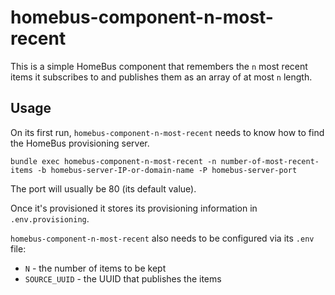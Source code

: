# homebus-component-n-most-recent

This is a simple HomeBus component that remembers the `n` most recent items it subscribes to and publishes them as an array of at most `n` length.

## Usage

On its first run, `homebus-component-n-most-recent` needs to know how to find the HomeBus provisioning server.

```
bundle exec homebus-component-n-most-recent -n number-of-most-recent-items -b homebus-server-IP-or-domain-name -P homebus-server-port
```

The port will usually be 80 (its default value).

Once it's provisioned it stores its provisioning information in `.env.provisioning`.

`homebus-component-n-most-recent` also needs to be configured via its `.env` file:

- `N` - the number of items to be kept
- `SOURCE_UUID` - the UUID that publishes the items
